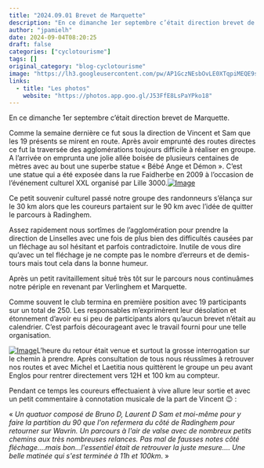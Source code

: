 ```yaml
---
title: "2024.09.01 Brevet de Marquette"
description: "En ce dimanche 1er septembre c’était direction brevet de Marquette."
author: "jpamielh"
date: 2024-09-04T08:20:25
draft: false
categories: ["cyclotourisme"]
tags: []
original_category: "blog-cyclotourisme"
image: "https://lh3.googleusercontent.com/pw/AP1GczNEsbOvLE0XTqpiMEQE9sacprKSw_ch4l-rNkNzv-QJ5KUprXoFC4atUlOKf_VmnKZO8mvEXQqWjb93Jt1_owJrAU6-fBtqlU2RVHYmhwyHZ2rRCEuebV4oUEgAEugMwTN96SN584bTgZBuhhNlIgplVQ=w839-h1119-s-no-gm?authuser=1"
links:
  - title: "Les photos"
    website: "https://photos.app.goo.gl/J53FfE8LsPaYPko18"
---
```


En ce dimanche 1er septembre c’était direction brevet de Marquette.

<!--more-->

Comme la semaine dernière ce fut sous la direction de Vincent et Sam que les 19 présents se mirent en route. Après avoir emprunté des routes directes ce fut la traversée des agglomérations toujours difficile à réaliser en groupe. A l’arrivée on emprunta une jolie allée boisée de plusieurs centaines de mètres avec au bout une superbe statue «&nbsp;Bébé Ange et Démon&nbsp;». C’est une statue qui a été exposée dans la rue Faidherbe en 2009 à l’occasion de l’événement culturel XXL organisé par Lille 3000.[![Image](https://lh3.googleusercontent.com/pw/AP1GczM5ExyI8eLS06ulD9UvxyRkmZEhFdkyKoSAb5Jhuu813qHH8rn6g9z1Q5GxS11Q8OfisDgJnOZpetqS1Ergq-_PtkPWJz-P97MX8h3JDmTZ9V0LrUjSUojphJx7Bsa9yvp0NMny6zUKy6tnc0ckH7YX1g=w1492-h1119-s-no-gm?authuser=1)](https://lh3.googleusercontent.com/pw/AP1GczM5ExyI8eLS06ulD9UvxyRkmZEhFdkyKoSAb5Jhuu813qHH8rn6g9z1Q5GxS11Q8OfisDgJnOZpetqS1Ergq-_PtkPWJz-P97MX8h3JDmTZ9V0LrUjSUojphJx7Bsa9yvp0NMny6zUKy6tnc0ckH7YX1g=w1492-h1119-s-no-gm?authuser=1)

Ce petit souvenir culturel passé notre groupe des randonneurs s’élança sur le 30 km alors que les coureurs partaient sur le 90 km avec l’idée de quitter le parcours à Radinghem.

Assez rapidement nous sortîmes de l’agglomération pour prendre la direction de Linselles avec une fois de plus bien des difficultés causées par un fléchage au sol hésitant et parfois contradictoire. Inutile de vous dire qu’avec un tel fléchage je ne compte pas le nombre d’erreurs et de demis-tours mais tout cela dans la bonne humeur.

Après un petit ravitaillement situé très tôt sur le parcours nous continuâmes notre périple en revenant par Verlinghem et Marquette.

Comme souvent le club termina en première position avec 19 participants sur un total de 250. Les responsables m’exprimèrent leur désolation et étonnement d’avoir eu si peu de participants alors qu’aucun brevet n’était au calendrier. C’est parfois décourageant avec le travail fourni pour une telle organisation.

[![Image](https://lh3.googleusercontent.com/pw/AP1GczMB9yPyuBJNml8VaHf2y0PWHRfsQUabuGyDaK93vnKTCcrZfPlVoNMoJmJgi6tstdviIpeM7J3-RZl0CRqfqpcNIOjjv0IFlpuqp8YTcBh1iMZ9wmDio_0y8qqxMyctw62ca7g5-lQMg688u6JdT5IKpA=w839-h1119-s-no-gm?authuser=1)](https://lh3.googleusercontent.com/pw/AP1GczMB9yPyuBJNml8VaHf2y0PWHRfsQUabuGyDaK93vnKTCcrZfPlVoNMoJmJgi6tstdviIpeM7J3-RZl0CRqfqpcNIOjjv0IFlpuqp8YTcBh1iMZ9wmDio_0y8qqxMyctw62ca7g5-lQMg688u6JdT5IKpA=w839-h1119-s-no-gm?authuser=1)L’heure du retour était venue et surtout la grosse interrogation sur le chemin à prendre. Après consultation de tous nous réussîmes à retrouver nos routes et avec Michel et Laetitia nous quittèrent le groupe un peu avant Englos pour rentrer directement vers 12H et 100 km au compteur.

Pendant ce temps les coureurs effectuaient à vive allure leur sortie et avec un petit commentaire à connotation musicale de la part de Vincent&nbsp;😉 :

«&nbsp;*Un quatuor composé de Bruno D, Laurent D Sam et moi-même pour y faire la partition du 90 que l'on refermera du côté de Radinghem pour retourner sur Wavrin. Un parcours à l'air de valse avec de nombreux petits chemins aux très nombreuses relances. Pas mal de fausses notes côté fléchage....mais bon...l'essentiel était de retrouver la juste mesure....&nbsp;Une belle matinée qui s'est terminée à 11h et 100km*.&nbsp;»